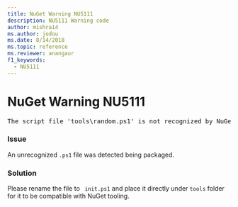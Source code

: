 ```yaml
---
title: NuGet Warning NU5111
description: NU5111 Warning code
author: mishra14
ms.author: jodou
ms.date: 8/14/2018
ms.topic: reference
ms.reviewer: anangaur
f1_keywords: 
  - NU5111
---
```


# NuGet Warning NU5111
<pre>The script file 'tools\random.ps1' is not recognized by NuGet and hence will not be executed during installation of this package. Rename it to install.ps1, uninstall.ps1 or init.ps1 and place it directly under 'tools'.</pre>

### Issue

An unrecognized `.ps1` file was detected being packaged.


### Solution

Please rename the file to ` init.ps1` and place it directly under `tools` folder for it to be compatible with NuGet tooling.

